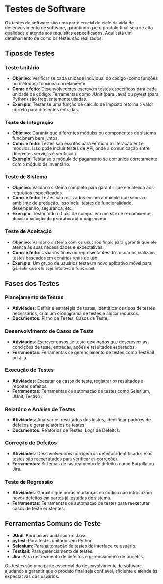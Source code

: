 #                                              Testes de Software

Os testes de software são uma parte crucial do ciclo de vida de desenvolvimento de software, garantindo que o produto final seja de alta qualidade e atenda aos requisitos especificados. Aqui está um detalhamento de como os testes são realizados:

##                                               Tipos de Testes

###                                              Teste Unitário
- **Objetivo**: Verificar se cada unidade individual do código (como funções ou métodos) funciona corretamente.
- **Como é feito**: Desenvolvedores escrevem testes específicos para cada unidade de código. Ferramentas como JUnit (para Java) ou pytest (para Python) são frequentemente usadas.
- **Exemplo**: Testar se uma função de cálculo de imposto retorna o valor correto para diferentes entradas.

###                                            Teste de Integração
- **Objetivo**: Garantir que diferentes módulos ou componentes do sistema funcionem bem juntos.
- **Como é feito**: Testes são escritos para verificar a interação entre módulos. Isso pode incluir testes de API, onde a comunicação entre diferentes serviços é verificada.
- **Exemplo**: Testar se o módulo de pagamento se comunica corretamente com o módulo de inventário.

###                                             Teste de Sistema
- **Objetivo**: Validar o sistema completo para garantir que ele atenda aos requisitos especificados.
- **Como é feito**: Testes são realizados em um ambiente que simula o ambiente de produção. Isso inclui testes de funcionalidade, desempenho, segurança, etc.
- **Exemplo**: Testar todo o fluxo de compra em um site de e-commerce, desde a seleção de produtos até o pagamento.

###                                             Teste de Aceitação
- **Objetivo**: Validar o sistema com os usuários finais para garantir que ele atenda às suas necessidades e expectativas.
- **Como é feito**: Usuários finais ou representantes dos usuários realizam testes baseados em cenários reais de uso.
- **Exemplo**: Um grupo de usuários testa um novo aplicativo móvel para garantir que ele seja intuitivo e funcional.

##                                               Fases dos Testes

###                                           Planejamento de Testes
- **Atividades**: Definir a estratégia de testes, identificar os tipos de testes necessários, criar um cronograma de testes e alocar recursos.
- **Documentos**: Plano de Testes, Casos de Teste.

###                                       Desenvolvimento de Casos de Teste
- **Atividades**: Escrever casos de teste detalhados que descrevem as condições de teste, entradas, ações e resultados esperados.
- **Ferramentas**: Ferramentas de gerenciamento de testes como TestRail ou Jira.

###                                               Execução de Testes
- **Atividades**: Executar os casos de teste, registrar os resultados e reportar defeitos.
- **Ferramentas**: Ferramentas de automação de testes como Selenium, JUnit, TestNG.

###                                           Relatório e Análise de Testes
- **Atividades**: Analisar os resultados dos testes, identificar padrões de defeitos e gerar relatórios de testes.
- **Documentos**: Relatórios de Testes, Logs de Defeitos.

###                                              Correção de Defeitos
- **Atividades**: Desenvolvedores corrigem os defeitos identificados e os testes são reexecutados para verificar as correções.
- **Ferramentas**: Sistemas de rastreamento de defeitos como Bugzilla ou Jira.

###                                               Teste de Regressão
- **Atividades**: Garantir que novas mudanças no código não introduzam novos defeitos em partes já testadas do sistema.
- **Ferramentas**: Ferramentas de automação de testes para reexecutar casos de teste existentes.

##                                             Ferramentas Comuns de Teste
- **JUnit**: Para testes unitários em Java.
- **pytest**: Para testes unitários em Python.
- **Selenium**: Para automação de testes de interface de usuário.
- **TestRail**: Para gerenciamento de testes.
- **Jira**: Para rastreamento de defeitos e gerenciamento de projetos.

Os testes são uma parte essencial do desenvolvimento de software, ajudando a garantir que o produto final seja confiável, eficiente e atenda às expectativas dos usuários.
